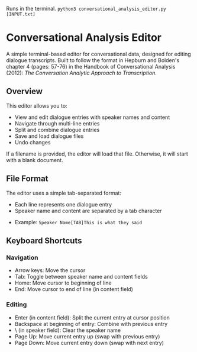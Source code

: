 Runs in the terminal.
`python3 conversational_analysis_editor.py [INPUT.txt]`

# Conversational Analysis Editor
A simple terminal-based editor for conversational data, designed for editing dialogue transcripts. Built to follow the format in Hepburn and Bolden's chapter 4 (pages: 57-76) in the Handbook of Conversational Analysis (2012): *The Conversation Analytic Approach to Transcription*.
## Overview
This editor allows you to:
* View and edit dialogue entries with speaker names and content
* Navigate through multi-line entries
* Split and combine dialogue entries
* Save and load dialogue files
* Undo changes

If a filename is provided, the editor will load that file. Otherwise, it will start with a blank document.

## File Format
The editor uses a simple tab-separated format:
* Each line represents one dialogue entry
* Speaker name and content are separated by a tab character
- Example: `Speaker Name[TAB]This is what they said`
## Keyboard Shortcuts
### Navigation
* Arrow keys: Move the cursor
* Tab: Toggle between speaker name and content fields
* Home: Move cursor to beginning of line
* End: Move cursor to end of line (in content field)
### Editing
* Enter (in content field): Split the current entry at cursor position
* Backspace at beginning of entry: Combine with previous entry
* \\ (in speaker field): Clear the speaker name
* Page Up: Move current entry up (swap with previous entry)
* Page Down: Move current entry down (swap with next entry)

